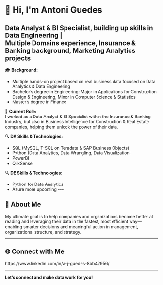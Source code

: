 # 👋 Hi, I'm Antoni Guedes

**Data Analyst & BI Specialist, building up skills in Data Engineering |   
Multiple Domains experience, Insurance & Banking background, Marketing Analytics projects**
---
🎓 **Background:**  
- Multiple hands-on project based on real business data focused on Data Analytics & Data Engineering
- Bachelor’s degree in Engineering: Major in Applications for Construction Design & Engineering, Minor in Computer Science & Statistics 
- Master’s degree in Finance  

  

💼 **Current Role:**  
I worked as a Data Analyst & BI Specialist within the Insurance & Banking Industry, but also in Business Intelligence for Construction & Real Estate companies, helping them unlock the power of their data.

🔍 **DA Skills & Technologies:**  
- SQL (MySQL, T-SQL on Teradata & SAP Business Objects)
- Python (Data Analytics, Data Wrangling, Data Visualization)
- PowerBI
- QlikSense

🔍 **DE Skills & Technologies:**  
- Python for Data Analytics
- Azure
more upcoming ---

## 🚀 About Me

My ultimate goal is to help companies and organizations become better at reading and leveraging their data in the fastest, most efficient way—enabling smarter decisions and meaningful action in management, organizational structure, and strategy.

---

## 🌐 Connect with Me

<!-- Optionally add these sections if you share details! -->
<!--
## 🌟 Featured Projects

- [Project Name](repo-link) — Short description

## 📝 Certifications

- Certification Name

## 🌐 Connect with Me

[LinkedIn](your-linkedin-url) | [Twitter](your-twitter-url) | [Website](your-website-url)
--> https://www.linkedin.com/in/a-j-guedes-8bb42956/

---

**Let’s connect and make data work for you!**
